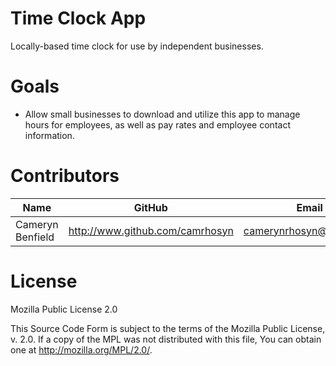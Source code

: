 # Time Clock App
Locally-based time clock for use by independent businesses.

# Goals
 - Allow small businesses to download and utilize this app to manage hours for employees, as well as pay rates and employee contact information.

# Contributors
Name | GitHub | Email
-----|--------|------
Cameryn Benfield | http://www.github.com/camrhosyn | camerynrhosyn@gmail.com

# License
Mozilla Public License 2.0

This Source Code Form is subject to the terms of the Mozilla Public License, v. 2.0. If a copy of the MPL was not distributed with this file, You can obtain one at http://mozilla.org/MPL/2.0/.

